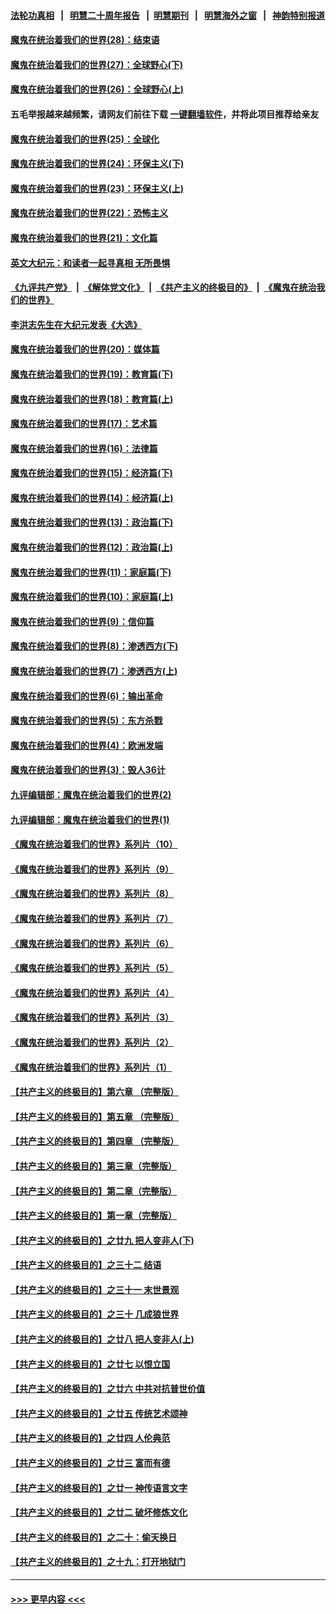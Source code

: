 #### [法轮功真相](https://github.com/gfw-breaker/truth/blob/master/README.md?t=0) &nbsp;&nbsp;|&nbsp;&nbsp; [明慧二十周年报告](https://github.com/gfw-breaker/mh-reports/blob/master/README.md?t=0) &nbsp;&nbsp;|&nbsp;&nbsp;[明慧期刊](https://github.com/gfw-breaker/mh-qikan) &nbsp;&nbsp;|&nbsp;&nbsp; [明慧海外之窗](https://github.com/gfw-breaker/mh-news/blob/master/README.md?t=0) &nbsp;&nbsp;|&nbsp;&nbsp; [神韵特别报道](https://github.com/gfw-breaker/mh-news/blob/master/shenyun.md?t=0)
#### [魔鬼在统治着我们的世界(28)：结束语](../pages/nsc422/n10936246.md?t=07111501) 
#### [魔鬼在统治着我们的世界(27)：全球野心(下)](../pages/nsc422/n10928319.md?t=07111501) 
#### [魔鬼在统治着我们的世界(26)：全球野心(上)](../pages/nsc422/n10900318.md?t=07111501) 
#### 五毛举报越来越频繁，请网友们前往下载 [一键翻墙软件](https://github.com/gfw-breaker/ssr-accounts)，并将此项目推荐给亲友
#### [魔鬼在统治着我们的世界(25)：全球化](../pages/nsc422/n10788205.md?t=07111501) 
#### [魔鬼在统治着我们的世界(24)：环保主义(下)](../pages/nsc422/n10695307.md?t=07111501) 
#### [魔鬼在统治着我们的世界(23)：环保主义(上)](../pages/nsc422/n10688613.md?t=07111501) 
#### [魔鬼在统治着我们的世界(22)：恐怖主义](../pages/nsc422/n10614727.md?t=07111501) 
#### [魔鬼在统治着我们的世界(21)：文化篇](../pages/nsc422/n10597706.md?t=07111501) 
#### [英文大纪元：和读者一起寻真相 无所畏惧](../pages/nsc422/n12542027.md?t=07111501) 
#### [《九评共产党》](https://github.com/begood0513/9ping.md/blob/master/README.md) &nbsp;|&nbsp; [《解体党文化》](../../../../jtdwh.md/blob/master/README.md)  &nbsp;|&nbsp; [《共产主义的终极目的》](../../../../gczydzjmd.md/blob/master/README.md) &nbsp;|&nbsp; [《魔鬼在统治我们的世界》](../../../../mgztzwmdsj.md/blob/master/README.md) 
#### [李洪志先生在大纪元发表《大选》](../pages/nsc422/n12534746.md?t=07111501) 
#### [魔鬼在统治着我们的世界(20)：媒体篇](../pages/nsc422/n10586579.md?t=07111501) 
#### [魔鬼在统治着我们的世界(19)：教育篇(下)](../pages/nsc422/n10564808.md?t=07111501) 
#### [魔鬼在统治着我们的世界(18)：教育篇(上)](../pages/nsc422/n10526970.md?t=07111501) 
#### [魔鬼在统治着我们的世界(17)：艺术篇](../pages/nsc422/n10499093.md?t=07111501) 
#### [魔鬼在统治着我们的世界(16)：法律篇](../pages/nsc422/n10485969.md?t=07111501) 
#### [魔鬼在统治着我们的世界(15)：经济篇(下)](../pages/nsc422/n10469975.md?t=07111501) 
#### [魔鬼在统治着我们的世界(14)：经济篇(上)](../pages/nsc422/n10457370.md?t=07111501) 
#### [魔鬼在统治着我们的世界(13)：政治篇(下)](../pages/nsc422/n10448270.md?t=07111501) 
#### [魔鬼在统治着我们的世界(12)：政治篇(上)](../pages/nsc422/n10444576.md?t=07111501) 
#### [魔鬼在统治着我们的世界(11)：家庭篇(下)](../pages/nsc422/n10440961.md?t=07111501) 
#### [魔鬼在统治着我们的世界(10)：家庭篇(上)](../pages/nsc422/n10435448.md?t=07111501) 
#### [魔鬼在统治着我们的世界(9)：信仰篇](../pages/nsc422/n10432159.md?t=07111501) 
#### [魔鬼在统治着我们的世界(8)：渗透西方(下)](../pages/nsc422/n10429603.md?t=07111501) 
#### [魔鬼在统治着我们的世界(7)：渗透西方(上)](../pages/nsc422/n10426013.md?t=07111501) 
#### [魔鬼在统治着我们的世界(6)：输出革命](../pages/nsc422/n10421536.md?t=07111501) 
#### [魔鬼在统治着我们的世界(5)：东方杀戮](../pages/nsc422/n10417707.md?t=07111501) 
#### [魔鬼在统治着我们的世界(4)：欧洲发端](../pages/nsc422/n10414890.md?t=07111501) 
#### [魔鬼在统治着我们的世界(3)：毁人36计](../pages/nsc422/n10411583.md?t=07111501) 
#### [九评编辑部：魔鬼在统治着我们的世界(2)](../pages/nsc422/n10410036.md?t=07111501) 
#### [九评编辑部：魔鬼在统治着我们的世界(1)](../pages/nsc422/n10406825.md?t=07111501) 
#### [《魔鬼在统治着我们的世界》系列片（10）](../pages/nsc422/n12292670.md?t=07111501) 
#### [《魔鬼在统治着我们的世界》系列片（9）](../pages/nsc422/n12290859.md?t=07111501) 
#### [《魔鬼在统治着我们的世界》系列片（8）](../pages/nsc422/n12287445.md?t=07111501) 
#### [《魔鬼在统治着我们的世界》系列片（7）](../pages/nsc422/n12283425.md?t=07111501) 
#### [《魔鬼在统治着我们的世界》系列片（6）](../pages/nsc422/n12282314.md?t=07111501) 
#### [《魔鬼在统治着我们的世界》系列片（5）](../pages/nsc422/n12281419.md?t=07111501) 
#### [《魔鬼在统治着我们的世界》系列片（4）](../pages/nsc422/n12274024.md?t=07111501) 
#### [《魔鬼在统治着我们的世界》系列片（3）](../pages/nsc422/n12271322.md?t=07111501) 
#### [《魔鬼在统治着我们的世界》系列片（2）](../pages/nsc422/n12269049.md?t=07111501) 
#### [《魔鬼在统治着我们的世界》系列片（1）](../pages/nsc422/n12267575.md?t=07111501) 
#### [【共产主义的终极目的】第六章 （完整版）](../pages/nsc422/n11428913.md?t=07111501) 
#### [【共产主义的终极目的】第五章 （完整版）](../pages/nsc422/n11428912.md?t=07111501) 
#### [【共产主义的终极目的】第四章 （完整版）](../pages/nsc422/n11428907.md?t=07111501) 
#### [【共产主义的终极目的】第三章（完整版）](../pages/nsc422/n11428848.md?t=07111501) 
#### [【共产主义的终极目的】第二章（完整版）](../pages/nsc422/n11428831.md?t=07111501) 
#### [【共产主义的终极目的】第一章（完整版）](../pages/nsc422/n11417651.md?t=07111501) 
#### [【共产主义的终极目的】之廿九 把人变非人(下)](../pages/nsc422/n11344140.md?t=07111501) 
#### [【共产主义的终极目的】之三十二 结语](../pages/nsc422/n11360535.md?t=07111501) 
#### [【共产主义的终极目的】之三十一 末世景观](../pages/nsc422/n11351129.md?t=07111501) 
#### [【共产主义的终极目的】之三十 几成狼世界](../pages/nsc422/n11348280.md?t=07111501) 
#### [【共产主义的终极目的】之廿八 把人变非人(上)](../pages/nsc422/n11340492.md?t=07111501) 
#### [【共产主义的终极目的】之廿七 以恨立国](../pages/nsc422/n11336944.md?t=07111501) 
#### [【共产主义的终极目的】之廿六 中共对抗普世价值](../pages/nsc422/n11324785.md?t=07111501) 
#### [【共产主义的终极目的】之廿五 传统艺术颂神](../pages/nsc422/n11296396.md?t=07111501) 
#### [【共产主义的终极目的】之廿四 人伦典范](../pages/nsc422/n11296397.md?t=07111501) 
#### [【共产主义的终极目的】之廿三 富而有德](../pages/nsc422/n11283598.md?t=07111501) 
#### [【共产主义的终极目的】之廿一 神传语言文字](../pages/nsc422/n11263265.md?t=07111501) 
#### [【共产主义的终极目的】之廿二 破坏修炼文化](../pages/nsc422/n11245728.md?t=07111501) 
#### [【共产主义的终极目的】之二十：偷天换日](../pages/nsc422/n11238846.md?t=07111501) 
#### [【共产主义的终极目的】之十九：打开地狱门](../pages/nsc422/n11206376.md?t=07111501) 

----
#### [ >>> 更早内容 <<< ](../indexes/nsc422-earlier.md)
